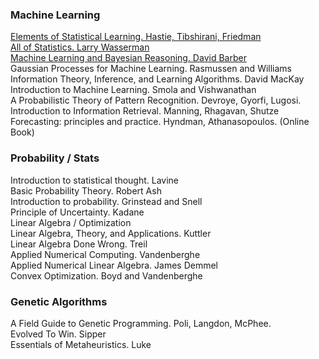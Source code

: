 ### Machine Learning
[Elements of Statistical Learning. Hastie, Tibshirani, Friedman](http://www-stat.stanford.edu/~tibs/ElemStatLearn/printings/ESLII_print10.pdf)  
[All of Statistics. Larry Wasserman](http://www.ucl.ac.uk/~rmjbale/Stat/wasserman2.pdf)  
[Machine Learning and Bayesian Reasoning. David Barber](http://web4.cs.ucl.ac.uk/staff/D.Barber/textbook/090310.pdf)  
Gaussian Processes for Machine Learning. Rasmussen and Williams  
Information Theory, Inference, and Learning Algorithms. David MacKay  
Introduction to Machine Learning. Smola and Vishwanathan  
A Probabilistic Theory of Pattern Recognition. Devroye, Gyorfi, Lugosi.  
Introduction to Information Retrieval. Manning, Rhagavan, Shutze  
Forecasting: principles and practice. Hyndman, Athanasopoulos. (Online Book)  

### Probability / Stats  
Introduction to statistical thought. Lavine  
Basic Probability Theory. Robert Ash  
Introduction to probability. Grinstead and Snell  
Principle of Uncertainty. Kadane  
Linear Algebra / Optimization  
Linear Algebra, Theory, and Applications. Kuttler  
Linear Algebra Done Wrong. Treil  
Applied Numerical Computing. Vandenberghe  
Applied Numerical Linear Algebra. James Demmel  
Convex Optimization. Boyd and Vandenberghe  

### Genetic Algorithms  
A Field Guide to Genetic Programming. Poli, Langdon, McPhee.  
Evolved To Win. Sipper  
Essentials of Metaheuristics. Luke   
